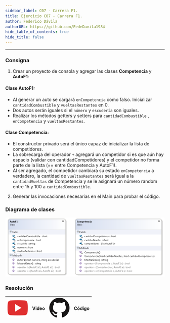 ```yaml
---
sidebar_label: C07 - Carrera F1.
title: Ejercicio C07 - Carrera F1.
author: Federico Dávila
authorURL: https://github.com/FedeDavila1984
hide_table_of_contents: true
hide_title: false
---
```

---
### Consigna

1. Crear un proyecto de consola y agregar las clases **Competencia** y **AutoF1**:

#### Clase AutoF1:
+ Al generar un auto se cargará <code>enCompetencia</code> como falso. Inicializar <code>cantidadCombustible</code> y <code>vueltasRestantes</code> en 0.
+ Dos autos serán iguales si el <code>número</code> y <code>escudería</code> son iguales.
+ Realizar los métodos getters y setters para <code>cantidadCombustible</code> , <code>enCompetencia</code> y <code>vueltasRestantes</code>.

#### Clase Competencia:
+ El constructor privado será el único capaz de inicializar la lista de competidores.
+ La sobrecarga del operador <code>+</code> agregará un competidor si es que aún hay espacio (validar con cantidadCompetidores) y el competidor no forma parte de la lista (== entre Competencia y AutoF1).
+ Al ser agregado, el competidor cambiará su estado <code>enCompetencia</code> a verdadero, la cantidad de <code>vueltasRestantes</code> será igual a la <code>cantidadVueltas</code> de Competencia y se le asignará un número random entre 15 y 100 a <code>cantidadCombustible</code>.

2. Generar las invocaciones necesarias en el Main para probar el código.

### Diagrama de clases

![Diagrama de clase Estadistica Deportiva](/clases/06-colecciones/Ejercicios/diagramaCarreraF1.PNG)

### Resolución
| ![img](/base/youtube.svg) | Video | ![img](/base/github.svg) | Código |
| :-------------------------------------: | :---: | :------------------------------------: | :----: |
